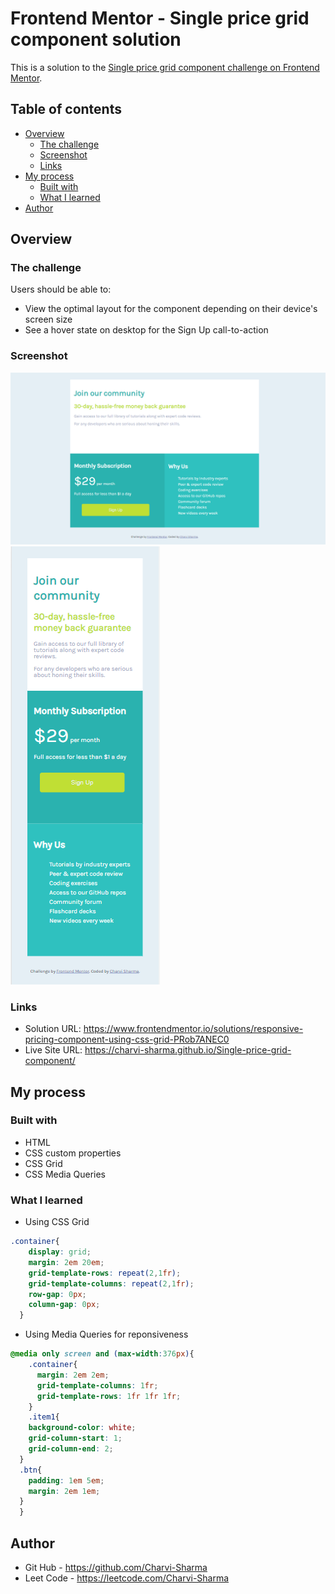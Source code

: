 # Frontend Mentor - Single price grid component solution

This is a solution to the [Single price grid component challenge on Frontend Mentor](https://www.frontendmentor.io/challenges/single-price-grid-component-5ce41129d0ff452fec5abbbc).

## Table of contents

- [Overview](#overview)
  - [The challenge](#the-challenge)
  - [Screenshot](#screenshot)
  - [Links](#links)
- [My process](#my-process)
  - [Built with](#built-with)
  - [What I learned](#what-i-learned)
- [Author](#author)
## Overview

### The challenge

Users should be able to:

- View the optimal layout for the component depending on their device's screen size
- See a hover state on desktop for the Sign Up call-to-action

### Screenshot

![](./images/Screenshot_Desktop.png)
![](./images/Screenshot_Mobile.png)

### Links

- Solution URL: https://www.frontendmentor.io/solutions/responsive-pricing-component-using-css-grid-PRob7ANEC0
- Live Site URL:  https://charvi-sharma.github.io/Single-price-grid-component/

## My process

### Built with

- HTML
- CSS custom properties
- CSS Grid
- CSS Media Queries

### What I learned

- Using CSS Grid

```css
.container{
    display: grid;
    margin: 2em 20em;
    grid-template-rows: repeat(2,1fr);
    grid-template-columns: repeat(2,1fr);
    row-gap: 0px;
    column-gap: 0px;
  }
```
- Using Media Queries for reponsiveness

```css
@media only screen and (max-width:376px){
    .container{
      margin: 2em 2em;
      grid-template-columns: 1fr;
      grid-template-rows: 1fr 1fr 1fr;
    }
    .item1{
    background-color: white;
    grid-column-start: 1;
    grid-column-end: 2;
  }
  .btn{
    padding: 1em 5em;
    margin: 2em 1em;
  }
  }
```

## Author

- Git Hub	-	https://github.com/Charvi-Sharma
- Leet Code	-	https://leetcode.com/Charvi-Sharma
